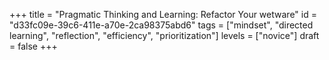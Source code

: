 +++
title = "Pragmatic Thinking and Learning: Refactor Your wetware"
id = "d33fc09e-39c6-411e-a70e-2ca98375abd6"
tags = ["mindset", "directed learning", "reflection", "efficiency", "prioritization"]
levels = ["novice"]
draft = false
+++
